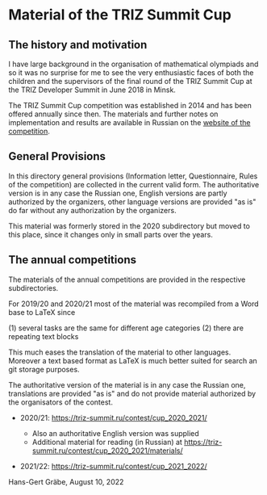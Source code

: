 # Material of the TRIZ Summit Cup

## The history and motivation

I have large background in the organisation of mathematical olympiads and so
it was no surprise for me to see the very enthusiastic faces of both the
children and the supervisors of the final round of the TRIZ Summit Cup at the
TRIZ Developer Summit in June 2018 in Minsk.

The TRIZ Summit Cup competition was established in 2014 and has been offered
annually since then. The materials and further notes on implementation and
results are available in Russian on the
[website of the competition](https://triz-summit.ru/contest/).

## General Provisions

In this directory general provisions (Information letter, Questionnaire, Rules
of the competition) are collected in the current valid form.  The
authoritative version is in any case the Russian one, English versions are
partly authorized by the organizers, other language versions are provided "as
is" do far without any authorization by the organizers.

This material was formerly stored in the 2020 subdirectory but moved to this
place, since it changes only in small parts over the years.

## The annual competitions

The materials of the annual competitions are provided in the respective
subdirectories.

For 2019/20 and 2020/21 most of the material was recompiled from a Word base
to LaTeX since

(1) several tasks are the same for different age categories
(2) there are repeating text blocks

This much eases the translation of the material to other languages. Moreover a
text based format as LaTeX is much better suited for search an git storage
purposes.

The authoritative version of the material is in any case the Russian one,
translations are provided "as is" and do not provide material authorized by
the organisators of the contest.

- 2020/21: <https://triz-summit.ru/contest/cup_2020_2021/>
  - Also an authoritative English version was supplied
  - Additional material for reading (in Russian) at 
    <https://triz-summit.ru/contest/cup_2020_2021/materials/>

- 2021/22: <https://triz-summit.ru/contest/cup_2021_2022/>

Hans-Gert Gräbe, August 10, 2022
